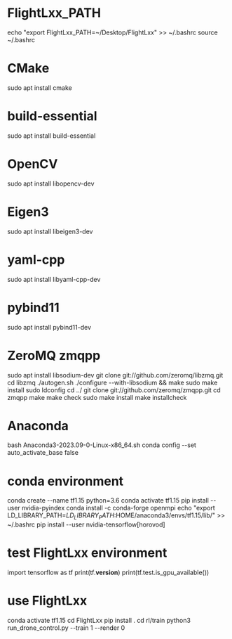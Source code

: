 # FlightLxx_PATH
echo "export FlightLxx_PATH=~/Desktop/FlightLxx" >> ~/.bashrc
source ~/.bashrc

# CMake
sudo apt install cmake
# build-essential
sudo apt install build-essential
# OpenCV
sudo apt install libopencv-dev
# Eigen3
sudo apt install libeigen3-dev
# yaml-cpp
sudo apt install libyaml-cpp-dev
# pybind11
sudo apt install pybind11-dev
# ZeroMQ zmqpp
sudo apt install libsodium-dev
git clone git://github.com/zeromq/libzmq.git
cd libzmq
./autogen.sh 
./configure --with-libsodium && make
sudo make install
sudo ldconfig
cd ../
git clone git://github.com/zeromq/zmqpp.git
cd zmqpp
make
make check
sudo make install
make installcheck

# Anaconda
bash Anaconda3-2023.09-0-Linux-x86_64.sh
conda config --set auto_activate_base false
# conda environment
conda create --name tf1.15 python=3.6
conda activate tf1.15
pip install --user nvidia-pyindex
conda install -c conda-forge openmpi
echo "export LD_LIBRARY_PATH=$LD_LIBRARY_PATH:$HOME/anaconda3/envs/tf1.15/lib/" >> ~/.bashrc
pip install --user nvidia-tensorflow[horovod]
# test FlightLxx environment
import tensorflow as tf
print(tf.__version__)
print(tf.test.is_gpu_available())

# use FlightLxx
conda activate tf1.15
cd FlightLxx
pip install .
cd rl/train
python3 run_drone_control.py --train 1 --render 0